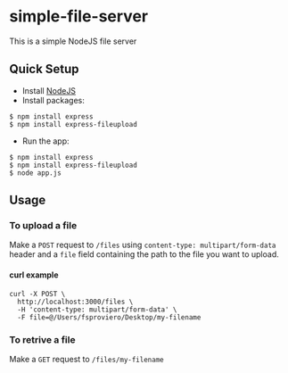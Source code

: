 # simple-file-server
This is a simple NodeJS file server

## Quick Setup

* Install <a href="https://nodejs.org/en/download/">NodeJS</a>
* Install packages:
```
$ npm install express
$ npm install express-fileupload
```
* Run the app:
```
$ npm install express
$ npm install express-fileupload
$ node app.js
```

## Usage

### To upload a file
Make a `POST` request to `/files` using `content-type: multipart/form-data` header and a `file` field containing the path to the file you want to upload.

#### curl example
```
curl -X POST \
  http://localhost:3000/files \
  -H 'content-type: multipart/form-data' \
  -F file=@/Users/fsproviero/Desktop/my-filename
```

### To retrive a file
Make a `GET` request to `/files/my-filename`
